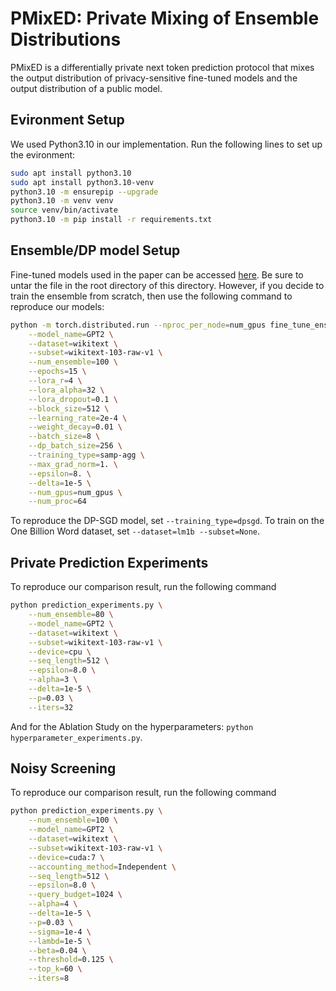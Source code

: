 # PMixED: Private Mixing of Ensemble Distributions 

PMixED is a differentially private next token prediction protocol that mixes the output distribution of privacy-sensitive fine-tuned models and the output distribution of a public model.  

## Evironment Setup
We used Python3.10 in our implementation. Run the following lines to set up the evironment: 

```bash
sudo apt install python3.10
sudo apt install python3.10-venv
python3.10 -m ensurepip --upgrade
python3.10 -m venv venv
source venv/bin/activate
python3.10 -m pip install -r requirements.txt
```

## Ensemble/DP model Setup
Fine-tuned models used in the paper can be accessed [here](https://drive.google.com/file/d/1v4Yp1AdofrXLqmb-ip4iXcYFHk9x_yt6/view?usp=drive_link). Be sure to untar the file in the root directory of this directory. However, if you decide to train the ensemble from scratch, then use the following command to reproduce our models:

```bash
python -m torch.distributed.run --nproc_per_node=num_gpus fine_tune_ensemble.py \
    --model_name=GPT2 \
    --dataset=wikitext \
    --subset=wikitext-103-raw-v1 \
    --num_ensemble=100 \
    --epochs=15 \
    --lora_r=4 \
    --lora_alpha=32 \
    --lora_dropout=0.1 \
    --block_size=512 \
    --learning_rate=2e-4 \
    --weight_decay=0.01 \
    --batch_size=8 \
    --dp_batch_size=256 \
    --training_type=samp-agg \
    --max_grad_norm=1. \
    --epsilon=8. \
    --delta=1e-5 \
    --num_gpus=num_gpus \
    --num_proc=64
```

To reproduce the DP-SGD model, set ```--training_type=dpsgd```. To train on the One Billion Word dataset, set ```--dataset=lm1b --subset=None```.

## Private Prediction Experiments
To reproduce our comparison result, run the following command
```bash
python prediction_experiments.py \
    --num_ensemble=80 \
    --model_name=GPT2 \
    --dataset=wikitext \
    --subset=wikitext-103-raw-v1 \
    --device=cpu \
    --seq_length=512 \
    --epsilon=8.0 \
    --alpha=3 \
    --delta=1e-5 \
    --p=0.03 \
    --iters=32
```

And for the Ablation Study on the hyperparameters: ```python hyperparameter_experiments.py```.


## Noisy Screening
To reproduce our comparison result, run the following command
```bash
python prediction_experiments.py \
    --num_ensemble=100 \
    --model_name=GPT2 \
    --dataset=wikitext \
    --subset=wikitext-103-raw-v1 \
    --device=cuda:7 \
    --accounting_method=Independent \
    --seq_length=512 \
    --epsilon=8.0 \
    --query_budget=1024 \
    --alpha=4 \
    --delta=1e-5 \
    --p=0.03 \
    --sigma=1e-4 \
    --lambd=1e-5 \
    --beta=0.04 \
    --threshold=0.125 \
    --top_k=60 \
    --iters=8
```